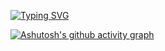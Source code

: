 [![Typing SVG](https://readme-typing-svg.herokuapp.com?color=3636F7&lines=Passionate+About+Code;Work+Smarter+Not+Harder)](https://git.io/typing-svg)




















[![Ashutosh's github activity graph](https://activity-graph.herokuapp.com/graph?username=Ashutosh00710&theme=dracula)](https://github.com/ashutosh00710/github-readme-activity-graph)


